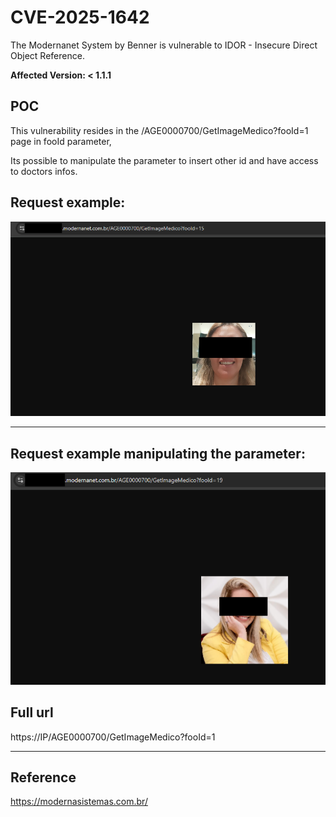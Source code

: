 # CVE-2025-1642
The Modernanet System by Benner is vulnerable to IDOR - Insecure Direct Object Reference.

**Affected Version: < 1.1.1**


## POC

This vulnerability resides in the /AGE0000700/GetImageMedico?fooId=1 page in fooId parameter,

Its possible to manipulate the parameter to insert other id and have access to doctors infos.


## Request example:
![alt text](request.png)


---


## Request example manipulating the parameter:
![alt text](manipulated_request.png)


## Full url
https://IP/AGE0000700/GetImageMedico?fooId=1

---

## Reference

https://modernasistemas.com.br/
